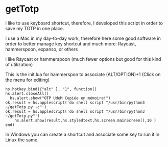 # getTotp
I like to use keyboard shortcut, therefore, I developed this script in order to save my TOTP in one place.

I use a Mac in my day-to-day work,  therefore here some good software in order to better manage key shortcut and much more: Raycast, hammerspoon, expanso, or others

I like Raycast or hammerspoon (much fewer options but good for this kind of utilization)

This is the init.lua for hammerspon to associate (ALT/OPTION)+1 (Click on the menu for editing)

````
hs.hotkey.bind({"alt" }, "1", function()
hs.alert.closeAll()
  hs.alert.show("OTP UdeM Copiée en mémoire!")
ok,result = hs.applescript('do shell script "/usr/bin/python3 ~/getTotp.py -c"')
ok,result = hs.applescript('do shell script "/usr/bin/python3 ~/getTotp.py"')
    hs.alert.show(result,hs.styledtext,hs.screen.mainScreen(),10 )
end)
`````

In Windows you can create a shortcut and associate some key to run it in Linux the same.
